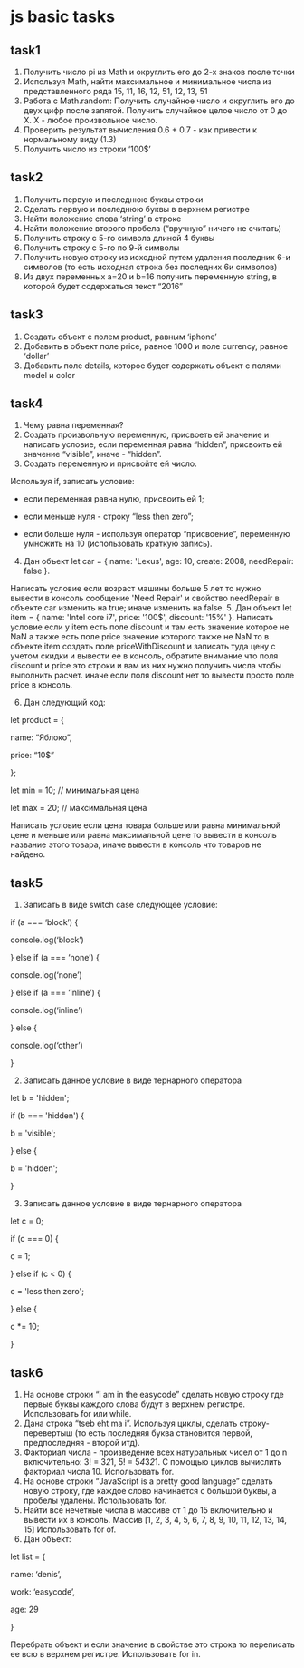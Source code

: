 # js basic tasks
## task1
1. Получить число pi из Math и округлить его до 2-х знаков после точки
2. Используя Math, найти максимальное и минимальное числа из представленного ряда 15, 11, 16, 12, 51, 12, 13, 51
3. Работа с Math.random:
Получить случайное число и округлить его до двух цифр после запятой. Получить случайное целое число от 0 до X. X - любое произвольное число.
4. Проверить результат вычисления 0.6 + 0.7 - как привести к нормальному виду (1.3)
5. Получить число из строки ‘100$’
## task2
1. Получить первую и последнюю буквы строки
2. Сделать первую и последнюю буквы в верхнем регистре
3. Найти положение слова ‘string’ в строке
4. Найти положение второго пробела (“вручную” ничего не считать)
5. Получить строку с 5-го символа длиной 4 буквы
6. Получить строку с 5-го по 9-й символы
7. Получить новую строку из исходной путем удаления последних 6-и символов (то есть исходная строка без последних 6и символов)
8. Из двух переменных a=20 и b=16 получить переменную string, в которой будет содержаться текст “2016”
## task3
1. Создать объект с полем product, равным ‘iphone’
2. Добавить в объект поле price, равное 1000 и поле currency, равное ‘dollar’
3. Добавить поле details, которое будет содержать объект с полями model и color
## task4
1. Чему равна переменная?
2. Создать произвольную переменную, присвоеть ей значение и написать условие, если переменная равна “hidden”, присвоить ей значение “visible”, иначе - “hidden”.
3. Создать переменную и присвойте ей число.

Используя if, записать условие:

- если переменная равна нулю, присвоить ей 1;

- если меньше нуля - строку “less then zero”;

- если больше нуля - используя оператор “присвоение”, переменную умножить на 10 (использовать краткую запись).
4. Дан объект let car = { name: 'Lexus', age: 10, create: 2008, needRepair: false }.

Написать условие если возраст машины больше 5 лет то нужно вывести в консоль сообщение 'Need Repair' и свойство needRepair в объекте car изменить на true; иначе изменить на false.
5. Дан объект let item = { name: 'Intel core i7', price: '100$', discount: '15%' }.
Написать условие если у item есть поле discount и там есть значение которое не NaN а также есть поле price значение которого также не NaN то в объекте item создать поле priceWithDiscount и записать туда цену с учетом скидки и вывести ее в консоль, обратите внимание что поля discount и price это строки и вам из них нужно получить числа чтобы выполнить расчет. иначе если поля discount нет то вывести просто поле price в консоль.

6. Дан следующий код:

let product = {

name: “Яблоко”,

price: “10$”

};



let min = 10; // минимальная цена

let max = 20; // максимальная цена



Написать условие если цена товара больше или равна минимальной цене и меньше или равна максимальной цене то вывести в консоль название этого товара, иначе вывести в консоль что товаров не найдено.
## task5
1. Записать в виде switch case следующее условие:



if (a === ‘block’) {

   console.log(‘block’)

} else if (a === ‘none’) {

   console.log(‘none’)

} else if (a === ‘inline’) {

   console.log(‘inline’)

} else {

   console.log(‘other’)

}

2. Записать данное условие в виде тернарного оператора

let b = 'hidden';

if (b === 'hidden') {

  b = 'visible';

} else {

  b = 'hidden';

}

3. Записать данное условие в виде тернарного оператора

let c = 0;



if (c === 0) {

  c = 1;

} else if (c < 0) {

  c = 'less then zero';

} else {

  c *= 10;

}
## task6
1. На основе строки “i am in the easycode” сделать новую строку где первые буквы каждого слова будут в верхнем регистре. Использовать for или while.
2. Дана строка “tseb eht ma i”. Используя циклы, сделать строку-перевертыш (то есть последняя буква становится первой, предпоследняя - второй итд).
3. Факториал числа - произведение всех натуральных чисел от 1 до n
включительно: 3! = 3*2*1, 5! = 5*4*3*2*1. С помощью циклов вычислить факториал числа 10. Использовать for.
4. На основе строки “JavaScript is a pretty good language” сделать новую строку,
где каждое слово начинается с большой буквы, а пробелы удалены. Использовать for.
5. Найти все нечетные числа в массиве от 1 до 15 включительно и вывести их в консоль. Массив [1, 2, 3, 4, 5, 6, 7, 8, 9, 10, 11, 12, 13, 14, 15] Использовать for of.
6. Дан объект:

let list = {

name: ‘denis’,

work: ‘easycode’,

age: 29

}



Перебрать объект и если значение в свойстве это строка то переписать ее всю в верхнем регистре. Использовать for in.
